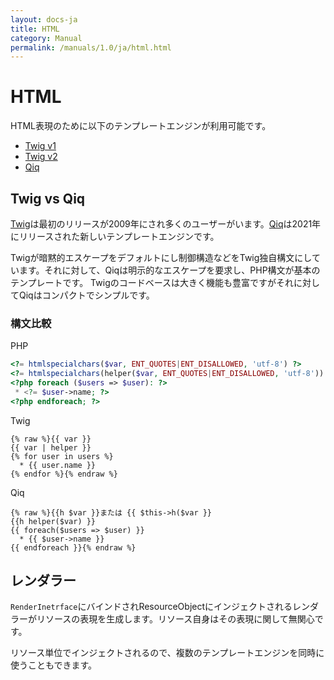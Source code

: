 ```yaml
---
layout: docs-ja
title: HTML
category: Manual
permalink: /manuals/1.0/ja/html.html
---
```


# HTML

HTML表現のために以下のテンプレートエンジンが利用可能です。

* [Twig v1](html-twig-v1.html)
* [Twig v2](html-twig-v2.html)
* [Qiq](html-qiq.html)

## Twig vs Qiq

[Twig](https://twig.symfony.com)は最初のリリースが2009年にされ多くのユーザーがいます。[Qiq](https://qiqphp-ja.github.io)は2021年にリリースされた新しいテンプレートエンジンです。

Twigが暗黙的エスケープをデフォルトにし制御構造などをTwig独自構文にしています。それに対して、Qiqは明示的なエスケープを要求し、PHP構文が基本のテンプレートです。 Twigのコードベースは大きく機能も豊富ですがそれに対してQiqはコンパクトでシンプルです。

### 構文比較

PHP
```php
<?= htmlspecialchars($var, ENT_QUOTES|ENT_DISALLOWED, 'utf-8') ?>
<?= htmlspecialchars(helper($var, ENT_QUOTES|ENT_DISALLOWED, 'utf-8')) ?>
<?php foreach ($users => $user): ?>
 * <?= $user->name; ?>
<?php endforeach; ?>
```

Twig

```
{% raw %}{{ var }}
{{ var | helper }}
{% for user in users %}
  * {{ user.name }}
{% endfor %}{% endraw %}
```


Qiq

```
{% raw %}{{h $var }}または {{ $this->h($var }}
{{h helper($var) }}
{{ foreach($users => $user) }}
  * {{ $user->name }}
{{ endforeach }}{% endraw %}
```

## レンダラー

`RenderInetrface`にバインドされResourceObjectにインジェクトされるレンダラーがリソースの表現を生成します。リソース自身はその表現に関して無関心です。

リソース単位でインジェクトされるので、複数のテンプレートエンジンを同時に使うこともできます。
